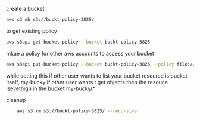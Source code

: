 create a bucket 

```sh
aws s3 mb s3://buckt-policy-3825/
```

to get existing policy 
````sh
aws s3api get-bucket-policy --bucket buckt-policy-3825 
 ````


mkae a policy for other aws accounts to access your bucket

```sh
aws s3api put-bucket-policy --bucket buckt-policy-3825 --policy file://policy.json
```

while setting this if other user wants to list your bucket resource is bucket itself, my-bucky
if other user wants t get objects then the resouce isevethign in the bucket my-bucky/*


cleanup

```sh
    aws s3 rm s3://buckt-policy-3825/ --recursive 
```